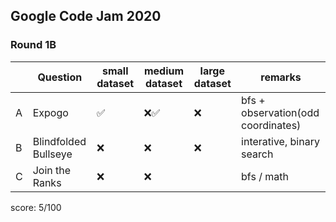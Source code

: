 ## Google Code Jam 2020

### Round 1B

|     | Question             | small dataset | medium dataset | large dataset | remarks                            |
| --- | -------------------- | ------------- | -------------- | ------------- | ---------------------------------- |
| A   | Expogo               | ✅            | ❌✅           | ❌            | bfs + observation(odd coordinates) |
| B   | Blindfolded Bullseye | ❌            | ❌             | ❌            | interative, binary search          |
| C   | Join the Ranks       | ❌            | ❌             |               | bfs / math                         |

score: 5/100
